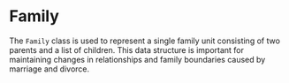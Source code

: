 # Family 

The `Family` class is used to represent a single family unit consisting of two parents and a list of children. This data structure is important for maintaining changes in relationships and family boundaries caused by marriage and divorce. 


